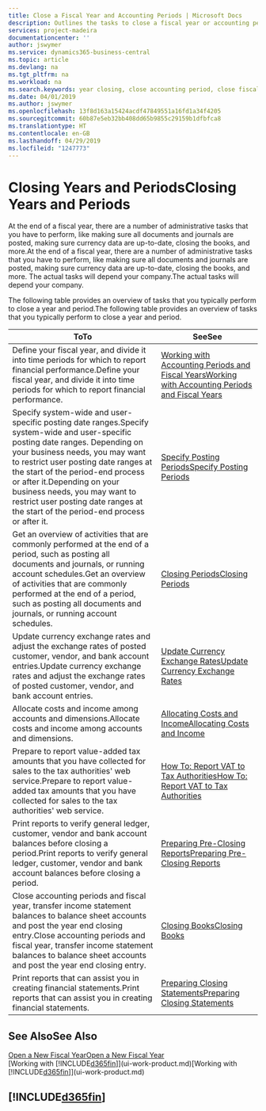 ```yaml
---
title: Close a Fiscal Year and Accounting Periods | Microsoft Docs
description: Outlines the tasks to close a fiscal year or accounting period, for example, making sure documents and journals are posted and verifying bank balances.
services: project-madeira
documentationcenter: ''
author: jswymer
ms.service: dynamics365-business-central
ms.topic: article
ms.devlang: na
ms.tgt_pltfrm: na
ms.workload: na
ms.search.keywords: year closing, close accounting period, close fiscal year, bank account detailed trial balance
ms.date: 04/01/2019
ms.author: jswymer
ms.openlocfilehash: 13f8d163a15424acdf47849551a16fd1a34f4205
ms.sourcegitcommit: 60b87e5eb32bb408dd65b9855c29159b1dfbfca8
ms.translationtype: HT
ms.contentlocale: en-GB
ms.lasthandoff: 04/29/2019
ms.locfileid: "1247773"
---
```

# <a name="closing-years-and-periods"></a><span data-ttu-id="ad07f-103">Closing Years and Periods</span><span class="sxs-lookup"><span data-stu-id="ad07f-103">Closing Years and Periods</span></span>
<span data-ttu-id="ad07f-104">At the end of a fiscal year, there are a number of administrative tasks that you have to perform, like making sure all documents and journals are posted, making sure currency data are up-to-date, closing the books, and more.</span><span class="sxs-lookup"><span data-stu-id="ad07f-104">At the end of a fiscal year, there are a number of administrative tasks that you have to perform, like making sure all documents and journals are posted, making sure currency data are up-to-date, closing the books, and more.</span></span> <span data-ttu-id="ad07f-105">The actual tasks will depend your company.</span><span class="sxs-lookup"><span data-stu-id="ad07f-105">The actual tasks will depend your company.</span></span>

<span data-ttu-id="ad07f-106">The following table provides an overview of tasks that you typically perform to close a year and period.</span><span class="sxs-lookup"><span data-stu-id="ad07f-106">The following table provides an overview of tasks that you typically perform to close a year and period.</span></span>

| <span data-ttu-id="ad07f-107">To</span><span class="sxs-lookup"><span data-stu-id="ad07f-107">To</span></span> | <span data-ttu-id="ad07f-108">See</span><span class="sxs-lookup"><span data-stu-id="ad07f-108">See</span></span> |
| --- | --- |
| <span data-ttu-id="ad07f-109">Define your fiscal year, and divide it into time periods for which to report financial performance.</span><span class="sxs-lookup"><span data-stu-id="ad07f-109">Define your fiscal year, and divide it into time periods for which to report financial performance.</span></span> | [<span data-ttu-id="ad07f-110">Working with Accounting Periods and Fiscal Years</span><span class="sxs-lookup"><span data-stu-id="ad07f-110">Working with Accounting Periods and Fiscal Years</span></span>](finance-accounting-periods-and-fiscal-years.md)|
| <span data-ttu-id="ad07f-111">Specify system-wide and user-specific posting date ranges.</span><span class="sxs-lookup"><span data-stu-id="ad07f-111">Specify system-wide and user-specific posting date ranges.</span></span> <span data-ttu-id="ad07f-112">Depending on your business needs, you may want to restrict user posting date ranges at the start of the period-end process or after it.</span><span class="sxs-lookup"><span data-stu-id="ad07f-112">Depending on your business needs, you may want to restrict user posting date ranges at the start of the period-end process or after it.</span></span> |[<span data-ttu-id="ad07f-113">Specify Posting Periods</span><span class="sxs-lookup"><span data-stu-id="ad07f-113">Specify Posting Periods</span></span>](finance-how-specify-posting-periods.md) |
| <span data-ttu-id="ad07f-114">Get an overview of activities that are commonly performed at the end of a period, such as posting all documents and journals, or running account schedules.</span><span class="sxs-lookup"><span data-stu-id="ad07f-114">Get an overview of activities that are commonly performed at the end of a period, such as posting all documents and journals, or running account schedules.</span></span> |[<span data-ttu-id="ad07f-115">Closing Periods</span><span class="sxs-lookup"><span data-stu-id="ad07f-115">Closing Periods</span></span>](year-how-complete-period-end-processes.md) |
| <span data-ttu-id="ad07f-116">Update currency exchange rates and adjust the exchange rates of posted customer, vendor, and bank account entries.</span><span class="sxs-lookup"><span data-stu-id="ad07f-116">Update currency exchange rates and adjust the exchange rates of posted customer, vendor, and bank account entries.</span></span> |[<span data-ttu-id="ad07f-117">Update Currency Exchange Rates</span><span class="sxs-lookup"><span data-stu-id="ad07f-117">Update Currency Exchange Rates</span></span>](finance-how-update-currencies.md) |
| <span data-ttu-id="ad07f-118">Allocate costs and income among accounts and dimensions.</span><span class="sxs-lookup"><span data-stu-id="ad07f-118">Allocate costs and income among accounts and dimensions.</span></span> |[<span data-ttu-id="ad07f-119">Allocating Costs and Income</span><span class="sxs-lookup"><span data-stu-id="ad07f-119">Allocating Costs and Income</span></span>](year-allocate-costs-income.md) |
| <span data-ttu-id="ad07f-120">Prepare to report value-added tax amounts that you have collected for sales to the tax authorities' web service.</span><span class="sxs-lookup"><span data-stu-id="ad07f-120">Prepare to report value-added tax amounts that you have collected for sales to the tax authorities' web service.</span></span> |[<span data-ttu-id="ad07f-121">How To: Report VAT to Tax Authorities</span><span class="sxs-lookup"><span data-stu-id="ad07f-121">How To: Report VAT to Tax Authorities</span></span>](finance-how-report-vat.md)|
| <span data-ttu-id="ad07f-122">Print reports to verify general ledger, customer, vendor and bank account balances before closing a period.</span><span class="sxs-lookup"><span data-stu-id="ad07f-122">Print reports to verify general ledger, customer, vendor and bank account balances before closing a period.</span></span> |[<span data-ttu-id="ad07f-123">Preparing Pre-Closing Reports</span><span class="sxs-lookup"><span data-stu-id="ad07f-123">Preparing Pre-Closing Reports</span></span>](year-prepare-preclose-reports.md) |
| <span data-ttu-id="ad07f-124">Close accounting periods and fiscal year, transfer income statement balances to balance sheet accounts and post the year end closing entry.</span><span class="sxs-lookup"><span data-stu-id="ad07f-124">Close accounting periods and fiscal year, transfer income statement balances to balance sheet accounts and post the year end closing entry.</span></span> |[<span data-ttu-id="ad07f-125">Closing Books</span><span class="sxs-lookup"><span data-stu-id="ad07f-125">Closing Books</span></span>](year-close-books.md) |
| <span data-ttu-id="ad07f-126">Print reports that can assist you in creating financial statements.</span><span class="sxs-lookup"><span data-stu-id="ad07f-126">Print reports that can assist you in creating financial statements.</span></span> |[<span data-ttu-id="ad07f-127">Preparing Closing Statements</span><span class="sxs-lookup"><span data-stu-id="ad07f-127">Preparing Closing Statements</span></span>](year-prepare-close-statement.md) |

## <a name="see-also"></a><span data-ttu-id="ad07f-128">See Also</span><span class="sxs-lookup"><span data-stu-id="ad07f-128">See Also</span></span>
[<span data-ttu-id="ad07f-129">Open a New Fiscal Year</span><span class="sxs-lookup"><span data-stu-id="ad07f-129">Open a New Fiscal Year</span></span>](finance-how-open-new-fiscal-year.md)  
<span data-ttu-id="ad07f-130">[Working with [!INCLUDE[d365fin](includes/d365fin_md.md)]](ui-work-product.md)</span><span class="sxs-lookup"><span data-stu-id="ad07f-130">[Working with [!INCLUDE[d365fin](includes/d365fin_md.md)]](ui-work-product.md)</span></span>

## [!INCLUDE[d365fin](includes/free_trial_md.md)]  
 
